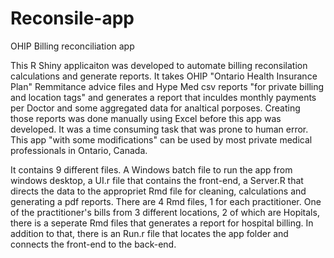 # Reconsile-app
OHIP Billing reconciliation app

This R Shiny applicaiton was developed to automate billing reconsilation calculations and generate reports.
It takes OHIP "Ontario Health Insurance Plan" Remmitance advice files and Hype Med csv reports "for private billing and location tags" and generates a report that inculdes monthly payments per Doctor and some aggregated data for analtical porposes.
Creating those reports was done manually using Excel before this app was developed. It was a time consuming task that was prone to human error.
This app "with some modifications" can be used by most private medical professionals in Ontario, Canada. 

It contains 9 different files. A Windows batch file to run the app from windows desktop, a UI.r file that contains the front-end, a Server.R that directs the data to the appropriet Rmd file for cleaning, calculations and generating a pdf reports. There are 4 Rmd files, 1 for each practitioner. One of the practitioner's bills from 3 different locations, 2 of which are Hopitals, there is a seperate Rmd files that generates a report for hospital billing. In addition to that, there is an Run.r file that locates the app folder and connects the front-end to the back-end. 
